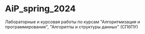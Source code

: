 # AiP_spring_2024
Лабораторные и курсовая работы по курсам "Алгоритмизация и программирование", "Алгоритпы и структуры данных" (СПбПУ)
